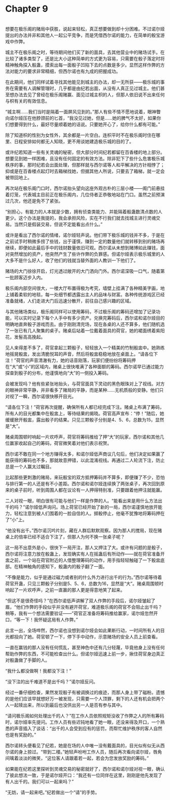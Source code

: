 # Chapter 9

<br>
想要在极乐阁的赌局中获胜，说起来轻松，真正想要做到却十分困难。不过诺尔娅提出的办法并非和其他人一起公平竞争，而是凭借西尔诺的能力，在简单的骰宝游戏中作弊。

城主不在极乐阁之时，等待期间他们买了新的面具，去其他营业中的赌场试手。在比较了诸多类型了，还是比大小这种简单的方式更为容易，只需要在骰子落定时将精神触角探入骰蛊，摸索出每一面骰子凹陷下去的点数是多少。显然这样作弊的方法对能力的要求非常精细，但西尔诺也有九成的把握成功。

在此期间，他们同样试着寻找其他能见到城主的办法，却一无所获——极乐城的事务在需要有人调解管理时，几乎都是由纪若出面，从没有人真正见过城主。他们甚至想办法去见了曾经在极乐阁赌赢、面见过城主枳的人，但那人依旧说不出来任何与枳有关的有效信息。

“城主啊……我们当时是隔着一面屏风见到的。”那人有些不情不愿地说着，眼神瞥向诺尔娅压在他脖颈前的匕首，“我没见过她，但是……她的脾气不太好，如果你们想要得到什么，最好尽量顺着她的话说。只要她开心了，给你什么都有可能。”

除了知道枳的性别为女性外，其余都是一片空白。连枳平时不在极乐阁时住在哪里、日程安排如何都无人知晓，更不用谈她建造极乐城的目的了。

或许纪若知道一些有关灵魂的秘密，但大部分时间纪若都留在百香楼的地上部分。想要见到她一样困难，且没有任何固定的有效方法。除非犯下了些什么危害极乐城秩序的事，那时纪若会出面处理，但那样就与西尔诺等人和平解决的方针相悖了；抑或是在百香楼点起灯时去箱梯找她，但据其他人所说，只要去了箱梯，就一定会被带回地上。

再次站在极乐阁门口时，西尔诺抬头望向这座外观古朴的三层小楼——阁门前悬挂着灯笼，代表城主目前正在极乐阁内，几位侍者正恭敬地站在门口。虽然之前预演过几次，他还是免不了紧张。

“别担心，有能力的人本就是少数，拥有侦查类能力、并能隔着骰蛊数清点数的人更少。这个办法是我提的，我会承担风险，实在不行我们就去找城主进行灵魂交易。当然只是假装交易，但说不定能看出点什么。”

或许是看出了西尔诺的情绪，诺尔娅轻声说。他们带下极乐城的钱并不多，于是在之前试手时稍微多捞了些钱，出于谨慎，赚到一定的数量他们就转移到别的赌场再继续，即便如此最后手中的钱财数量依旧可观。西尔诺从未想到赌博如此赚钱，面对突然增加的资产，他突然产生了些许作弊的负罪感。但诺尔娅表示极乐城里的人大多不是什么好人，收了他们的钱就当替外面的人教训一下他们了。

赌场的大门徐徐开启，灯光透过敞开的大门洒向门外。西尔诺深吸一口气，随着第一批顾客迈步入内。

极乐阁内部空间很大，一楼大厅布置得极为考究，墙壁上挂满了各种精美字画，地上铺着柔软的地毯，每一处细节都透露出主人的品味与财富。各种传统游戏区已经准备就绪，人们走进大门后迅速分散开，前往自己感兴趣的区域。

与其他赌场类似，极乐阁同样可以使用筹码，不过极乐阁的筹码还增加了记录功能，可以实时记录下每个人手中有多少资产。兑换完筹码后，西尔诺和诺尔娅目的明确地直奔骰子游戏而去。由于刚刚清完场，现在各桌的人还不算多，他们随机选了一张已有几人聚集的桌子。赌桌后站着一位戴着面具的荷官，她的裙面绣着紫阳花，发髻高高挽起。

见人来得差不多了，荷官拿起三颗骰子，轻轻放入一个精美的竹制骰盅中。她熟练地摇晃骰盅，发出清脆悦耳的声音，然后将骰盅稳稳地放在桌面上。“请各位下注！”荷官的声音清澈有力，她的话音刚落，玩家们便纷纷将筹码押在“大”或“小”的区域内，赌桌上很快堆满了各种面额的筹码。西尔诺早已通过能力探查到骰子的分布，他谨慎地向“大”的一侧投入筹码。

会被发现吗？他有些紧张地抬头，与荷官面具下灵动的黑色眼珠对上了视线。对方的眼神非常平静，并非看多了赌局的平静，而是某种……无机质般的安静。他们只对视了一瞬，西尔诺很快移开目光。

“请各位下注！”荷官再次提醒，确保所有人都已经完成下注。赌桌上布满了筹码，所有人的目光都集中在骰盅上，等待结果的揭晓。荷官高声宣布：“停！”随后，她缓缓掀开骰盅，露出骰子的结果。只见三颗骰子分别是4、5、6，总数为15，显然是“大”。

赌桌周围顿时响起一片欢呼声，荷官将筹码推给了押“大”的玩家，西尔诺和其他几位赢家收起自己的筹码，荷官微笑着对他们表示祝贺。

西尔诺不敢在同一个地方赚得太多，和诺尔娅低声商议几句后，他们决定如果赢了能获得的筹码也不多，那就故意押错，以此混淆视线。再通过二人轮流下注，防止总是一个人赢太过瞩目。

比起那些更刺激的赌局，来玩骰宝的双方抵押筹码并不算多，即便赚了不少，恐怕与排行第一的人还是有不小差距。西尔诺和诺尔娅连续换了两张桌子，再次回到原来的桌子前时，听到周围人都在议论有一人押得特别准，只要跟着他押注就能赢。

二人对视一眼，明白很有可能与他们一样是作弊的人。“能看出来是用什么方法出千的吗？”诺尔娅低声询问。场上荷官已经开始了新的一局，西尔诺谨慎地放开能力，轻松注意到被人们围着的一脸自信的人。掷骰停止，他毫不犹豫地将筹码押在了“小”上。

“他没有出千。”西尔诺沉吟片刻，藏在人群后默默观察。因为那人的搅局，现在赌桌上的倍率已经不适合下注了，但那人为何不换一张桌子呢？

这一局不出意外是小，很快下一局开注，那人又押注了大。或许有问题的是骰子，西尔诺将注意力放在骰蛊上，发现确实有人在摇蛊后有所动作——就在荷官准备开盅之前，一个站在荷官附近的人借整理筹码的动作，用手指轻轻触碰了一下骰盅底部。在精神触角的感知下，骰蛊内的骰子翻了一面。

“不像是能力，似乎是通过磁力或者别的什么外力进行出千的行为。”西尔诺等待着荷官开蛊，只见三颗骰子分别是5、5、6，总数为16，显然是“大”。赌桌周围顿时响起了一片欢呼声，之前一直赢的那人更是得意地笑了起来。

“但这不是很奇怪吗？”在西尔诺低声讲解了双人作弊的手段后，诺尔娅皱起了眉，“他们作弊的手段似乎并没有避开荷官，难道极乐阁的荷官不会阻止出千吗？稍等，我有一个想法需要验证——”荷官正准备将筹码推给赢家，诺尔娅忽然开口，“等一下！我怀疑这局有人作弊。”

此言一出，全场哗然，西尔诺也没想到诺尔娅会如此果断行动，一时间所有人的目光都投向了她。荷官顿了一下，停下手中动作，示意赌场的安全人员上前查看。

一直在赢钱的那人没有任何慌乱，甚至神色中还有几分轻蔑，毕竟他身上没有任何帮助作弊的东西，不可能检查出什么。但诺尔娅迅速上前一步，揪住荷官身边真正对骰蛊做了手脚的人。

“我什么都没做啊！我都没下注！”

“没下注的出千难道不是出千吗？”诺尔娅反问。

经过一番仔细检查，果然发现骰子有被调换过的痕迹，而那人身上带了磁粉。遗憾的是他们应该早就想好万一被发现，只需要一个人顶罪，剩下的人还有机会把两个人一起赎出来，所以到最后也没供出另一人是否有参与其中。

“请问极乐阁如何处理出千的人？”在工作人员依照规矩没收了作弊之人的所有筹码时，诺尔娅率先提问。工作人员有些迟钝地看了她一眼，还没来得及开口，一个熟悉的声音插入了谈话：“出千的人会受到应有的惩罚，而帮忙维护秩序的客人自然也是有奖励的。”

西尔诺转头便看见了纪若，她是在场的人中唯一没有戴面具的，目光似有似无从西尔诺的身上掠过。“带到二楼。”她轻声吩咐工作人员，随后再次看向诺尔娅，唇角间噙着淡淡的微笑，“这位客人请跟着若一起，若会为您发放奖励的筹码。”

如果能在纪若这里探听到灵魂交易的秘密就好了，西尔诺和诺尔娅对视一眼，确认了彼此想法一致，于是诺尔娅开口：“我还有一位同伴在这里，刚刚是他先发现了有人出千的。我们可以一起来吗？”

“无妨，请一起来吧。”纪若做出一个“请”的手势。
